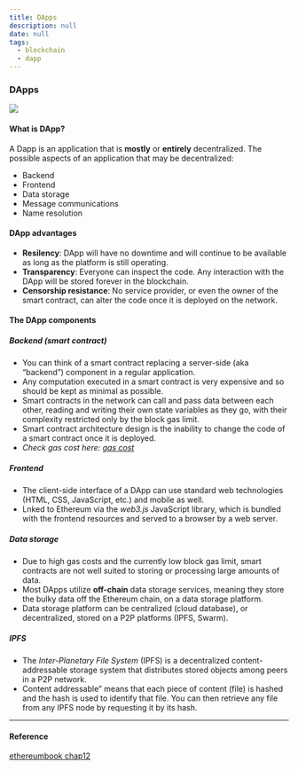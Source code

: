```yaml
---
title: DApps
description: null
date: null
tags:
  - blockchain
  - dapp
---
```


### DApps

![](https://github.com/ethereumbook/ethereumbook/raw/develop/images/web3suite.png)

#### What is DApp?

A Dapp is an application that is **mostly** or **entirely** decentralized. The possible aspects of an application that may be decentralized:

- Backend
- Frontend
- Data storage
- Message communications
- Name resolution

#### DApp advantages

- **Resilency**: DApp will have no downtime and will continue to be available as long as the platform is still operating.
- **Transparency**: Everyone can inspect the code. Any interaction with the DApp will be stored forever in the blockchain.
- **Censorship resistance**: No service provider, or even the owner of the smart contract, can alter the code once it is deployed on the network.

#### The DApp components

##### Backend (smart contract)

- You can think of a smart contract replacing a server-side (aka “backend”) component in a regular application.
- Any computation executed in a smart contract is very expensive and so should be kept as minimal as possible.
- Smart contracts in the network can call and pass data between each other, reading and writing their own state variables as they go, with their complexity restricted only by the block gas limit.
- Smart contract architecture design is the inability to change the code of a smart contract once it is deployed.
- _Check gas cost here: [gas cost](https://github.com/djrtwo/evm-opcode-gas-costs/blob/master/opcode-gas-costs_EIP-150_revision-1e18248_2017-04-12.csv)_

##### Frontend

- The client-side interface of a DApp can use standard web technologies (HTML, CSS, JavaScript, etc.) and mobile as well.
- Lnked to Ethereum via the _web3.js_ JavaScript library, which is bundled with the frontend resources and served to a browser by a web server.

##### Data storage

- Due to high gas costs and the currently low block gas limit, smart contracts are not well suited to storing or processing large amounts of data.
- Most DApps utilize **off-chain** data storage services, meaning they store the bulky data off the Ethereum chain, on a data storage platform.
- Data storage platform can be centralized (cloud database), or decentralized, stored on a P2P platforms (IPFS, Swarm).

##### IPFS

- The _Inter-Planetary File System_ (IPFS) is a decentralized content-addressable storage system that distributes stored objects among peers in a P2P network.
- Content addressable” means that each piece of content (file) is hashed and the hash is used to identify that file. You can then retrieve any file from any IPFS node by requesting it by its hash.

---

#### Reference

[ethereumbook chap12](https://github.com/ethereumbook/ethereumbook/blob/develop/12dapps.asciidoc)

